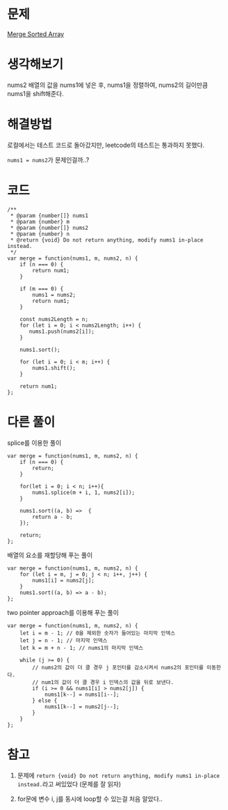 # 문제
[Merge Sorted Array](https://leetcode.com/problems/merge-sorted-array/)

# 생각해보기

nums2 배열의 값을 nums1에 넣은 후, nums1을 정렬하여, nums2의 길이만큼 nums1을 shift해준다.

# 해결방법

로컬에서는 테스트 코드로 돌아갔지만, leetcode의 테스트는 통과하지 못했다.

`nums1 = nums2`가 문제인걸까..?

# 코드

```
/**
 * @param {number[]} nums1
 * @param {number} m
 * @param {number[]} nums2
 * @param {number} n
 * @return {void} Do not return anything, modify nums1 in-place instead.
 */
var merge = function(nums1, m, nums2, n) {
    if (n === 0) {
        return num1;
    }

    if (m === 0) {
        nums1 = nums2;
        return num1;
    }

    const nums2Length = n;
    for (let i = 0; i < nums2Length; i++) {
       nums1.push(nums2[i]);
    }

    nums1.sort();

    for (let i = 0; i < m; i++) {
        nums1.shift();
    }

    return num1;
};
```

# 다른 풀이

splice를 이용한 풀이
```
var merge = function(nums1, m, nums2, n) {
    if (n === 0) {
        return;
    }

    for(let i = 0; i < n; i++){
        nums1.splice(m + i, 1, nums2[i]);
    }

    nums1.sort((a, b) =>  {
        return a - b;
    });

    return;
};
```

배열의 요소를 재할당해 푸는 풀이
```
var merge = function(nums1, m, nums2, n) {
    for (let i = m, j = 0; j < n; i++, j++) {
        nums1[i] = nums2[j];
    }
    nums1.sort((a, b) => a - b);
};
```

two pointer approach를 이용해 푸는 풀이
```
var merge = function(nums1, m, nums2, n) {
    let i = m - 1; // 0을 제외한 숫자가 들어있는 마지막 인덱스
    let j = n - 1; // 마지막 인덱스
    let k = m + n - 1; // nums1의 마지막 인덱스
    
    while (j >= 0) {
        // nums2의 값이 더 클 경우 j 포인터를 감소시켜서 nums2의 포인터를 이동한다.
        // num1의 값이 더 클 경우 i 인덱스의 값을 뒤로 보낸다.
        if (i >= 0 && nums1[i] > nums2[j]) {
            nums1[k--] = nums1[i--];
        } else {
            nums1[k--] = nums2[j--];
        }
    }
};
```

# 참고
1. 문제에 `return {void} Do not return anything, modify nums1 in-place instead.`라고 써있었다 (문제를 잘 읽자)

2. for문에 변수 i, j를 동시에 loop할 수 있는걸 처음 알았다..
